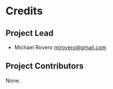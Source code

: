 Credits
=======

Project Lead
----------------

* Michael Rovero <mjrovero@gmail.com>

Project Contributors
------------

None.
